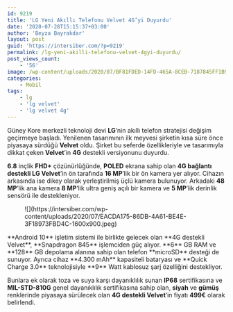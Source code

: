 ```yaml
---
id: 9219
title: 'LG Yeni Akıllı Telefonu Velvet 4G’yi Duyurdu'
date: '2020-07-28T15:15:37+03:00'
author: 'Beyza Bayrakdar'
layout: post
guid: 'https://intersiber.com/?p=9219'
permalink: /lg-yeni-akilli-telefonu-velvet-4gyi-duyurdu/
post_views_count:
    - '56'
image: /wp-content/uploads/2020/07/BF81FDED-14FD-465A-8CEB-7187845FF1B9.jpeg
categories:
    - Mobil
tags:
    - lg
    - 'lg velvet'
    - 'lg velvet 4g'
---
```


Güney Kore merkezli teknoloji devi **LG**‘nin akıllı telefon stratejisi değişim geçirmeye başladı. Yenilenen tasarımının ilk meyvesi şirketin kısa süre önce piyasaya sürdüğü **Velvet** oldu. Şirket bu seferde özellikleriyle ve tasarımıyla dikkat çeken **Velvet**’in **4G** destekli versiyonunu duyurdu.

**6.8** inçlik **FHD+** çözünürlüğünde, **POLED** ekrana sahip olan **4G bağlantı destekli LG Velvet**’in ön tarafında **16 MP**’lik bir ön kamera yer alıyor. Cihazın arkasında ise dikey olarak yerleştirilmiş üçlü kamera bulunuyor. Arkadaki **48 MP**’lik ana kamera **8 MP**’lik ultra geniş açılı bir kamera ve **5 MP**’lik derinlik sensörü ile destekleniyor.

<figure class="wp-block-image size-large">![](https://intersiber.com/wp-content/uploads/2020/07/EACDA175-86DB-4A61-BE4E-3F18973FBD4C-1600x900.jpeg)</figure>**Android 10** işletim sistemi ile birlikte gelecek olan **4G destekli Velvet**, **Snapdragon 845** işlemciden güç alıyor. **6** GB RAM ve **128** GB depolama alanına sahip olan telefon **microSD** desteği de sunuyor. Ayrıca cihaz **4.300 mAh** kapasiteli bataryası ve **Quick Charge 3.0** teknolojisiyle **9** Watt kablosuz şarj özelliğini destekliyor.

Bunlara ek olarak toza ve suya karşı dayanıklılık sunan **IP68** sertifikasına ve **MIL-STD-810G** genel dayanıklılık sertifikasına sahip olan, **siyah** ve **gümüş** renklerinde piyasaya sürülecek olan **4G destekli Velvet**‘in fiyatı **499€** olarak belirlendi.